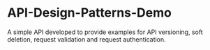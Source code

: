 # API-Design-Patterns-Demo
A simple API developed to provide examples for API versioning, soft deletion, request validation and request authentication.
